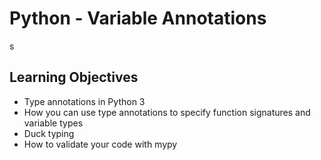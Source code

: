 # Python - Variable Annotations
s
## Learning Objectives
- Type annotations in Python 3
- How you can use type annotations to specify function signatures and variable types
- Duck typing
- How to validate your code with mypy